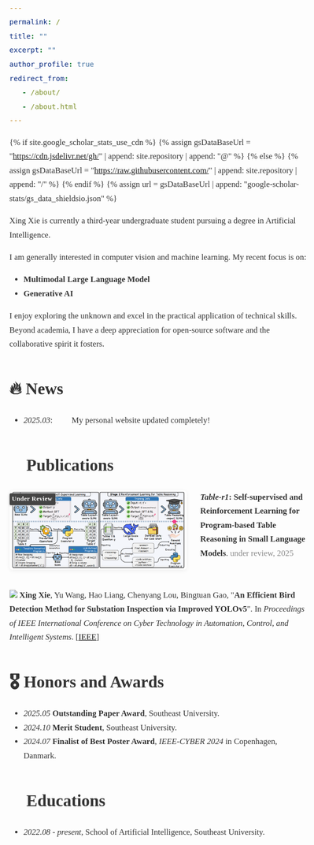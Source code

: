 ```yaml
---
permalink: /
title: ""
excerpt: ""
author_profile: true
redirect_from:
   - /about/
   - /about.html
---
```


<style>
/* Georgia字体样式设置 */
body, p, li, .page__content, .archive__item-excerpt, 
.page__meta, .page__lead, .publication__item, .news__item {
  font-family: 'Georgia', serif !important;
  font-size: 1.05rem;
  line-height: 1.7;
  color: #333;
}

.page__content p {
  letter-spacing: 0.01em;
  margin-bottom: 1.2em;
}

blockquote {
  font-family: 'Georgia', serif !important;
  font-style: italic;
}

/* 保持标题字体不变或设置为衬线字体 */
h1, h2, h3, h4, h5, h6 {
  font-weight: 600;
}
</style>

{% if site.google_scholar_stats_use_cdn %}
{% assign gsDataBaseUrl = "https://cdn.jsdelivr.net/gh/" | append: site.repository | append: "@" %}
{% else %}
{% assign gsDataBaseUrl = "https://raw.githubusercontent.com/" | append: site.repository | append: "/" %}
{% endif %}
{% assign url = gsDataBaseUrl | append: "google-scholar-stats/gs_data_shieldsio.json" %}

<span class='anchor' id='about-me'></span>

Xing Xie is currently a third-year undergraduate student pursuing a degree in Artificial Intelligence.

I am generally interested in computer vision and machine learning. My recent focus is on:
- **Multimodal Large Language Model**
- **Generative AI**

I enjoy exploring the unknown and excel in the practical application of technical skills. Beyond academia, I have a deep appreciation for open-source software and the collaborative spirit it fosters.


# 🔥 News
- *2025.03*: &nbsp;🎉🎉  My personal website updated completely!

# 📝 Publications


<div style="display: flex; align-items: flex-start; gap: 28px; margin: 20px 0 28px 0;">
  <div style="position: relative; display: inline-block;">
    <!-- 比例自适应，最大宽高限制 -->
    <img src="/images/table-r1_overview.png"
         alt="Table-r1"
         style="max-width: 360px; max-height: 270px; width: auto; height: auto; border-radius: 7px; box-shadow: 0 2px 8px #eee;">
    <span style="position: absolute; top: 6px; left: 0; display: flex; flex-direction: row; font-size: 0.75em; font-weight: 600; border-radius: 2.5px; overflow: hidden; box-shadow: 0 1px 4px #bbb;">
      <span style="background: #444; color: #fff; padding: 1.5px 6px 1.5px 5px; letter-spacing: 0.5px;">Under Review</span>
    </span>
  </div>
  <div style="display: flex; align-items: center;">
    <span>
      <b><em> Table-r1</em>: Self-supervised and Reinforcement Learning for Program-based Table Reasoning in Small Language Models</b>.
      <span style="color: #888;">under review, 2025</span>
    </span>
  </div>
</div>


<img src="https://img.shields.io/badge/IEEE CYBER-2024-blue?style=flat-square"> **Xing Xie**, Yu Wang, Hao Liang, Chenyang Lou, Bingtuan Gao, &quot;**An Efficient Bird Detection Method for Substation Inspection via Improved YOLOv5**&quot;. In *Proceedings of IEEE International Conference on Cyber Technology in Automation, Control, and Intelligent Systems*. [[IEEE](https://ieeexplore.ieee.org/abstract/document/10748798)]


# 🎖 Honors and Awards
- *2025.05* **Outstanding Paper Award**, Southeast University.  
- *2024.10* **Merit Student**, Southeast University.
- *2024.07* **Finalist of Best Poster Award**, *IEEE-CYBER 2024* in Copenhagen, Danmark.
<!-- - *2024.07* **Finalist of Best Poster Award**, *IEEE-CYBER 2024* in Copenhagen, Danmark, 2024. [\[Certifice\]](../files/finalist_of_best_poster_award.pdf) -->


# 📖 Educations
- *2022.08 - present*, School of Artificial Intelligence, Southeast University.